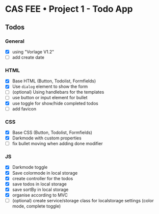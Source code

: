 # CAS FEE • Project 1 - Todo App

## Todos

### General

-   [x] using "Vorlage V1.2"
-   [ ] add create date

### HTML

-   [x] Base HTML (Button, Todolist, Formfields)
-   [x] Use `dialog` element to show the form
-   [ ] (optional) Using handlebars for the templates
-   [ ] use button or input element for bullet
-   [x] use toggle for show/hide completed todos
-   [ ] add favicon

### CSS

-   [x] Base CSS (Button, Todolist, Formfields)
-   [x] Darkmode with custom properties
-   [ ] fix bullet moving when adding done modifier

### JS

-   [x] Darkmode toggle
-   [x] Save colormode in local storage
-   [x] create controller for the todos
-   [x] save todos in local storage
-   [x] save sortBy in local storage
-   [x] organise according to MVC
-   [ ] (optional) create service/storage class for localstorage settings (color mode, complete toggle)
